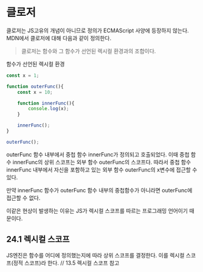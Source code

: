 # 클로저
클로저는 JS고유의 개념이 아니므로 정의가 ECMAScript 사양에 등장하지 않는다. MDN에서 클로저에 대해 다음과 같이 정의한다.
> 클로저는 함수와 그 함수가 선언된 렉시컬 환경과의 조합이다.

함수가 선언된 렉시컬 환경
```jsx
const x = 1;

function outerFunc(){
    const x = 10;

    function innerFunc(){
        console.log(x);
    }

    innerFunc();
}

outerFunc();
```

outerFunc 함수 내부에서 중첩 함수 innerFunc가 정의되고 호출되었다. 이때 중첩 함수 innerFunc의 상위 스코프는 외부 함수 outerFunc의 스코프다. 따라서 중첩 함수 innerFunc 내부에서 자신을 포함하고 있는 외부 함수 outerFunc의 x변수에 접근할 수 있다.

만약 innerFunc 함수가 outerFunc 함수 내부의 중첩함수가 아니라면 outerFunc에 접근할 수 없다.

이같은 현상이 발생하는 이유는 JS가 렉시컬 스코프를 따르는 프로그래밍 언어이기 때문이다.

## 24.1 렉시컬 스코프
JS엔진은 함수를 어디에 정의했는지에 따라 상위 스코프를 결정한다. 이를 렉시컬 스코프(정적 스코프)라 한다. // 13.5 렉시컬 스코프 참고

